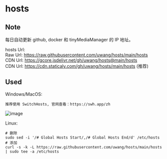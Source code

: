 # hosts  

## Note  
每日自动更新 github, docker 和 tinyMediaManager 的 IP 地址。  

hosts Url:   
Raw Url: https://raw.githubusercontent.com/uwang/hosts/main/hosts  
CDN Url: https://gcore.jsdelivr.net/gh/uwang/hosts@main/hosts  
CDN Url: https://cdn.staticaly.com/gh/uwang/hosts/main/hosts    (推荐)  

## Used  
Windows/MacOS:  
```
推荐使用 SwitchHosts, 官网查看：https://swh.app/zh
```
![image](https://user-images.githubusercontent.com/5615843/187586697-201b444c-1a3b-486a-867d-5fff9e63a4b2.png)

Linux:
```
# 删除
sudo sed -i '/# Global Hosts Start/,/# Global Hosts End/d' /etc/hosts
# 添加
curl -s -k -L https://raw.githubusercontent.com/uwang/hosts/main/hosts | sudo tee -a /etc/hosts
```
